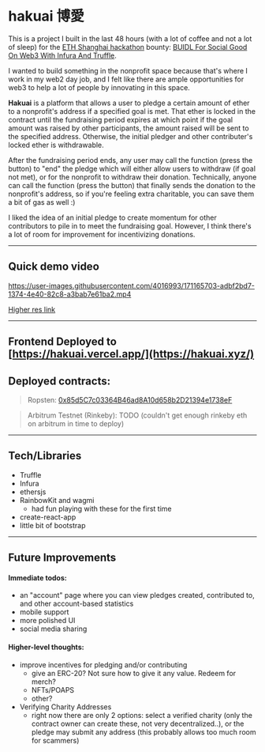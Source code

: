 
# hakuai 博愛

This is a project I built in the last 48 hours (with a lot of coffee and not a lot of sleep) for the [ETH Shanghai hackathon](https://hackathon.ethshanghai.org/) bounty: [BUIDL For Social Good On Web3 With Infura And Truffle](https://gitcoin.co/issue/infura/eth-shanghai-2022/1/100028862).

I wanted to build something in the nonprofit space because that's where I work in my web2 day job, and I felt like there are ample opportunities for web3 to help a lot of people by innovating in this space.

**Hakuai** is a platform that allows a user to pledge a certain amount of ether to a nonprofit's address if a specified goal is met. That ether is locked in the contract until the fundraising period expires at which point if the goal amount was raised by other participants, the amount raised will be sent to the specified address. Otherwise, the initial pledger and other contributer's locked ether is withdrawable.

After the fundraising period ends, any user may call the function (press the button) to "end" the pledge which will either allow users to withdraw (if goal not met), or for the nonprofit to withdraw their donation. Technically, anyone can call the function (press the button) that finally sends the donation to the nonprofit's address, so if you're feeling extra charitable, you can save them a bit of gas as well :)

I liked the idea of an initial pledge to create momentum for other contributors to pile in to meet the fundraising goal. However, I think there's a lot of room for improvement for incentivizing donations.

________
## Quick demo video

https://user-images.githubusercontent.com/4016993/171165703-adbf2bd7-1374-4e40-82c8-a3bab7e61ba2.mp4

[Higher res link](https://streamable.com/7r7wfx)
_________
## Frontend Deployed to [https://hakuai.vercel.app/](https://hakuai.xyz/)

## Deployed contracts:
> Ropsten: [0x85d5C7c03364B46ad8A10d658b2D21394e1738eF](https://ropsten.etherscan.io/address/0x85d5C7c03364B46ad8A10d658b2D21394e1738eF)

> Arbitrum Testnet (Rinkeby): TODO (couldn't get enough rinkeby eth on arbitrum in time to deploy)

_________________
## Tech/Libraries
- Truffle
- Infura
- ethersjs
- RainbowKit and wagmi
  - had fun playing with these for the first time
- create-react-app
- little bit of bootstrap
_________________

## Future Improvements

#### Immediate todos:
- an "account" page where you can view pledges created, contributed to, and other account-based statistics
- mobile support
- more polished UI
- social media sharing

#### Higher-level thoughts:
- improve incentives for pledging and/or contributing
  - give an ERC-20? Not sure how to give it any value. Redeem for merch?
  - NFTs/POAPS
  - other?
- Verifying Charity Addresses
  - right now there are only 2 options: select a verified charity (only the contract owner can create these, not very decentralized..), or the pledge may submit any address (this probably allows too much room for scammers)
